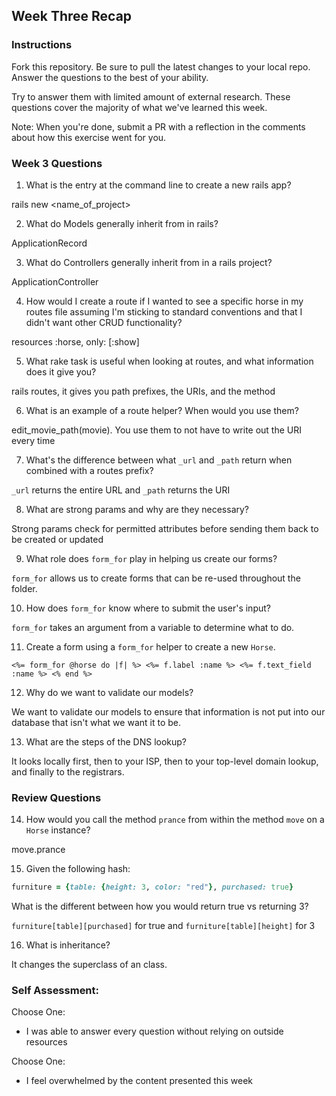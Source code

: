 ## Week Three Recap

### Instructions
Fork this repository. Be sure to pull the latest changes to your local repo. Answer the questions to the best of your ability.

Try to answer them with limited amount of external research. These questions cover the majority of what we've learned this week.

Note: When you're done, submit a PR with a reflection in the comments about how this exercise went for you.

### Week 3 Questions

1. What is the entry at the command line to create a new rails app?

rails new <name_of_project>

2. What do Models generally inherit from in rails?

ApplicationRecord

3. What do Controllers generally inherit from in a rails project?

ApplicationController

4. How would I create a route if I wanted to see a specific horse in my routes file assuming I'm sticking to standard conventions and that I didn't want other CRUD functionality?

resources :horse, only: [:show]

5. What rake task is useful when looking at routes, and what information does it give you?

rails routes, it gives you path prefixes, the URIs, and the method

6. What is an example of a route helper? When would you use them?

edit_movie_path(movie). You use them to not have to write out the URI every time

7. What's the difference between what `_url` and `_path` return when combined with a routes prefix?

`_url` returns the entire URL and `_path` returns the URI

8. What are strong params and why are they necessary?

Strong params check for permitted attributes before sending them back to be created or updated

9. What role does `form_for` play in helping us create our forms?

`form_for` allows us to create forms that can be re-used throughout the folder.

10. How does `form_for` know where to submit the user's input?

`form_for` takes an argument from a variable to determine what to do.

11. Create a form using a `form_for` helper to create a new `Horse`.

`<%= form_for @horse do |f| %>
  <%= f.label :name %>
  <%= f.text_field :name %>
<% end %>`

12. Why do we want to validate our models?

We want to validate our models to ensure that information is not put into our database that isn't what we want it to be.

13. What are the steps of the DNS lookup?

It looks locally first, then to your ISP, then to your top-level domain lookup, and finally to the registrars.

### Review Questions
14. How would you call the method `prance` from within the method `move` on a `Horse` instance?

move.prance

15. Given the following hash:

```ruby
furniture = {table: {height: 3, color: "red"}, purchased: true}
```
What is the different between how you would return true vs returning 3?  

`furniture[table][purchased]` for true and `furniture[table][height]` for 3

16. What is inheritance?

It changes the superclass of an class.

### Self Assessment:
Choose One:
* I was able to answer every question without relying on outside resources

Choose One:
* I feel overwhelmed by the content presented this week
